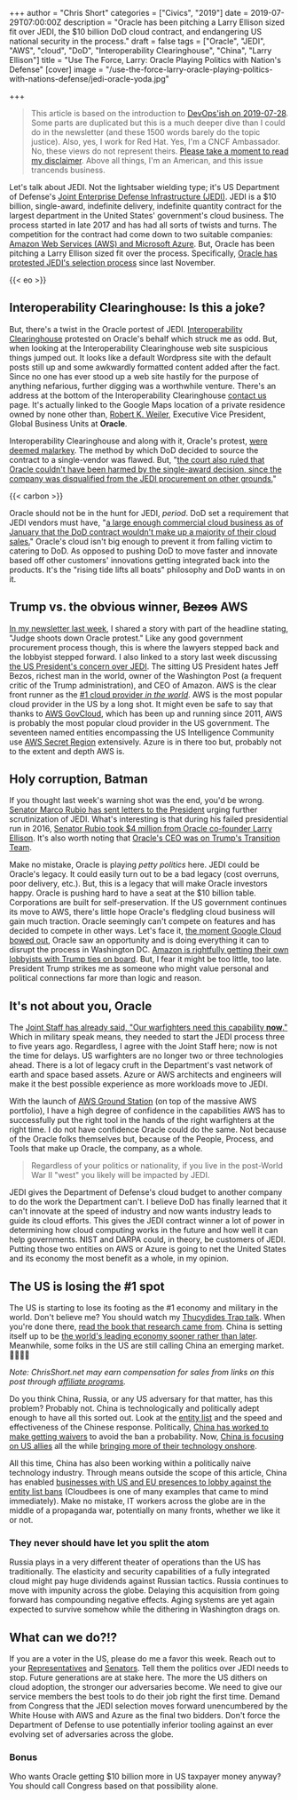 +++
author = "Chris Short"
categories = ["Civics", "2019"]
date = 2019-07-29T07:00:00Z
description = "Oracle has been pitching a Larry Ellison sized fit over JEDI, the $10 billion DoD cloud contract, and endangering US national security in the process."
draft = false
tags = ["Oracle", "JEDI", "AWS", "cloud", "DoD", "Interoperability Clearinghouse", "China", "Larry Ellison"]
title = "Use The Force, Larry: Oracle Playing Politics with Nation's Defense"
[cover]
image = "/use-the-force-larry-oracle-playing-politics-with-nations-defense/jedi-oracle-yoda.jpg"

+++

> This article is based on the introduction to [DevOps'ish on 2019-07-28](https://devopsish.com/138/). Some parts are duplicated but this is a much deeper dive than I could do in the newsletter (and these 1500 words barely do the topic justice). Also, yes, I work for Red Hat. Yes, I'm a CNCF Ambassador. No, these views do not represent theirs. [Please take a moment to read my disclaimer](/disclaimer/). Above all things, I'm an American, and this issue trancends business.

Let's talk about JEDI. Not the lightsaber wielding type; it's US Department of Defense's [Joint Enterprise Defense Infrastructure (JEDI)](https://devopsish.com/tags/jedi/). JEDI is a $10 billion, single-award, indefinite delivery, indefinite quantity contract for the largest department in the United States' government's cloud business. The process started in late 2017 and has had all sorts of twists and turns. The competition for the contract had come down to two suitable companies: [Amazon Web Services (AWS) and Microsoft Azure](https://www.onmsft.com/news/microsoft-and-amazon-now-the-last-two-companies-in-the-race-for-pentagons-jedi-contract). But, Oracle has been pitching a Larry Ellison sized fit over the process. Specifically, [Oracle has protested JEDI's selection process](https://www.washingtonpost.com/business/2018/11/14/gao-strikes-down-oracles-bid-protest-clearing-way-pentagons-billion-cloud-effort/) since last November.

{{< eo >}}

## Interoperability Clearinghouse: Is this a joke?

But, there's a twist in the Oracle portest of JEDI. [Interoperability Clearinghouse](https://www.ichnet.org/) protested on Oracle's behalf which struck me as odd. But, when looking at the Interoperability Clearinghouse web site suspicious things jumped out. It looks like a default Wordpress site with the default posts still up and some awkwardly formatted content added after the fact. Since no one has ever stood up a web site hastily for the purpose of anything nefarious, further digging was a worthwhile venture. There's an address at the bottom of the Interoperability Clearinghouse [contact us](https://www.ichnet.org/contact-us/) page. It's actually linked to the Google Maps location of a private residence owned by none other than, [Robert K. Weiler](https://www.linkedin.com/in/bob-weiler-12a3905b/), Executive Vice President, Global Business Units at **Oracle**.

Interoperability Clearinghouse and along with it, Oracle's protest, [were deemed malarkey](https://federalnewsnetwork.com/defense-news/2019/07/judge-rules-dods-jedi-contract-violated-law-on-multiple-awards/). The method by which DoD decided to source the contract to a single-vendor was flawed. But, "[the court also ruled that Oracle couldn't have been harmed by the single-award decision, since the company was disqualified from the JEDI procurement on other grounds.](https://federalnewsnetwork.com/defense-news/2019/07/judge-rules-dods-jedi-contract-violated-law-on-multiple-awards/)"

{{< carbon >}}

Oracle should not be in the hunt for JEDI, *period*. DoD set a requirement that JEDI vendors must have, "[a large enough commercial cloud business as of January that the DoD contract wouldn't make up a majority of their cloud sales.](https://federalnewsnetwork.com/dod-reporters-notebook-jared-serbu/2018/12/oracle-lawsuit-claims-dods-jedi-contract-violates-law-on-7-counts/)" Oracle's cloud isn't big enough to prevent it from falling victim to catering to DoD. As opposed to pushing DoD to move faster and innovate based off other customers' innovations getting integrated back into the products. It's the "rising tide lifts all boats" philosophy and DoD wants in on it.

## Trump vs. the obvious winner, ~~Bezos~~ AWS

[In my newsletter last week](https://devopsish.com/137), I shared a story with part of the headline stating, "Judge shoots down Oracle protest." Like any good government procurement process though, this is where the lawyers stepped back and the lobbyist stepped forward. I also linked to a story last week discussing [the US President's concern over JEDI](https://www.bloomberg.com/news/articles/2019-07-17/trump-expressed-concerns-about-pentagon-cloud-computing-contract). The sitting US President hates Jeff Bezos, richest man in the world, owner of the Washington Post (a frequent critic of the Trump administration), and CEO of Amazon. AWS is the clear front runner as the [#1 cloud provider *in the world*](https://www.datamation.com/cloud-computing/cloud-computing-companies.html). AWS is the most popular cloud provider in the US by a long shot. It might even be safe to say that thanks to [AWS GovCloud](https://aws.amazon.com/govcloud-us/), which has been up and running since 2011, AWS is probably the most popular cloud provider in the US government. The seventeen named entities encompassing the US Intelligence Community use [AWS Secret Region](https://aws.amazon.com/blogs/publicsector/announcing-the-new-aws-secret-region/) extensively. Azure is in there too but, probably not to the extent and depth AWS is.

## Holy corruption, Batman

If you thought last week's warning shot was the end, you'd be wrong. [Senator Marco Rubio has sent letters to the President](https://www.fedscoop.com/jedi-letter-rubio-republicans/) urging further scrutinization of JEDI. What's interesting is that during his failed presidential run in 2016, [Senator Rubio took $4 million from Oracle co-founder Larry Ellison](https://www.usatoday.com/story/tech/2016/07/17/tech-turns-its-back-trump-except-few/86508920/). It's also worth noting that [Oracle's CEO was on Trump's Transition Team](https://fortune.com/2016/12/15/trump-oracle-safra-catz/).

Make no mistake, Oracle is playing *petty politics* here. JEDI could be Oracle's legacy. It could easily turn out to be a bad legacy (cost overruns, poor delivery, etc.). But, this is a legacy that will make Oracle investors happy. Oracle is pushing hard to have a seat at the $10 billion table. Corporations are built for self-preservation. If the US government continues its move to AWS, there's little hope Oracle's fledgling cloud business will gain much traction. Oracle seemingly can't compete on features and has decided to compete in other ways. Let's face it, [the moment Google Cloud bowed out](https://www.bloomberg.com/news/articles/2018-10-08/google-drops-out-of-pentagon-s-10-billion-cloud-competition), Oracle saw an opportunity and is doing everything it can to disrupt the process in Washington DC. [Amazon is rightfully getting their own lobbyists with Trump ties on board](https://www.geekwire.com/2019/amazon-hires-lobbyist-trump-ties-amid-contentious-pentagon-cloud-contest/). But, I fear it might be too little, too late. President Trump strikes me as someone who might value personal and political connections far more than logic and reason.

## It's not about you, Oracle

The [Joint Staff has already said, "Our warfighters need this capability **now**."](https://www.fedscoop.com/joint-chiefs-cio-jedi-delay-letter/) Which in military speak means, they needed to start the JEDI process three to five years ago. Regardless, I agree with the Joint Staff here; now is not the time for delays. US warfighters are no longer two or three technologies ahead. There is a lot of legacy cruft in the Department's vast network of earth and space based assets. Azure or AWS architects and engineers will make it the best possible experience as more workloads move to JEDI.

With the launch of [AWS Ground Station](https://aws.amazon.com/ground-station/) (on top of the massive AWS portfolio), I have a high degree of confidence in the capabilities AWS has to successfully put the right tool in the hands of the right warfighters at the right time. I do not have confidence Oracle could do the same. Not because of the Oracle folks themselves but, because of the People, Process, and Tools that make up Oracle, the company, as a whole.

> Regardless of your politics or nationality, if you live in the post-World War II "west" you likely will be impacted by JEDI.

JEDI gives the Department of Defense's cloud budget to another company to do the work the Department can't. I believe DoD has finally learned that it can't innovate at the speed of industry and now wants industry leads to guide its cloud efforts. This gives the JEDI contract winner a lot of power in determining how cloud computing works in the future and how well it can help governments. NIST and DARPA could, in theory, be customers of JEDI. Putting those two entities on AWS or Azure is going to net the United States and its economy the most benefit as a whole, in my opinion.

## The US is losing the #1 spot

The US is starting to lose its footing as the #1 economy and military in the world. Don't believe me? You should watch my [Thucydides Trap talk](/chefconf-2018-devops-is-not-war/). When you're done there, [read the book that research came from](https://amzn.to/30ZqLZd). China is setting itself up to be [the world's leading economy sooner rather than later](https://www.cfr.org/backgrounder/chinas-massive-belt-and-road-initiative). Meanwhile, some folks in the US are still calling China an emerging market. 🤦‍♂️🙀🤯

*Note: ChrisShort.net may earn compensation for sales from links on this post through [affiliate programs](/terms#affiliate-link-policy).*

Do you think China, Russia, or any US adversary for that matter, has this problem? Probably not. China is technologically and politically adept enough to have all this sorted out. Look at the [entity list](https://www.bis.doc.gov/index.php/policy-guidance/lists-of-parties-of-concern/entity-list) and the speed and effectiveness of the Chinese response. Politically, [China has worked to make getting waivers](https://www.reuters.com/article/us-huawei-tech-usa-ross/us-will-deal-with-huawei-waiver-applications-within-weeks-ross-idUSKCN1UI27I) to avoid the ban a probability. Now, [China is focusing on US allies](https://www.scmp.com/tech/gear/article/2176968/huawei-agrees-uk-security-steps-avoid-5g-ban-report) all the while [bringing more of their technology onshore](https://technode.com/2019/07/24/chinas-chipmakers-risc-v-sanctions/).

All this time, China has also been working within a politically naive technology industry. Through means outside the scope of this article, China has enabled [businesses with US and EU presences to lobby against the entity list bans](https://www.cloudbees.com/blog/huawei-how-we-have-become-business-hostages-trade-war-against-china) (Cloudbees is one of many examples that came to mind immediately). Make no mistake, IT workers across the globe are in the middle of a propaganda war, potentially on many fronts, whether we like it or not.

### They never should have let you split the atom

Russia plays in a very different theater of operations than the US has traditionally. The elasticity and security capabilities of a fully integrated cloud might pay huge dividends against Russian tactics. Russia continues to move with impunity across the globe. Delaying this acquisition from going forward has compounding negative effects. Aging systems are yet again expected to survive somehow while the dithering in Washington drags on.

## What can we do?!?

If you are a voter in the US, please do me a favor this week. Reach out to your [Representatives](https://www.house.gov/representatives) and [Senators](https://www.senate.gov/general/contact_information/senators_cfm.cfm). Tell them the politics over JEDI needs to stop. Future generations are at stake here. The more the US dithers on cloud adoption, the stronger our adversaries become. We need to give our service members the best tools to do their job right the first time. Demand from Congress that the JEDI selection moves forward unencumbered by the White House with AWS and Azure as the final two bidders. Don't force the Department of Defense to use potentially inferior tooling against an ever evolving set of adversaries across the globe.

### Bonus

Who wants Oracle getting $10 billion more in US taxpayer money anyway? You should call Congress based on that possibility alone.
